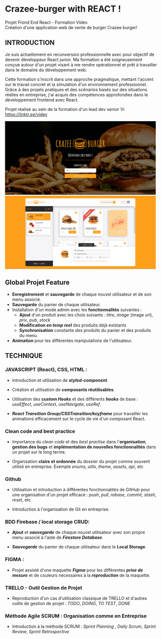 # Crazee-burger with REACT !

Projet Frond End React - Formation Videv.  
Création d'une application web de vente de burger Crazee burger!

## INTRODUCTION

Je suis actuellement en reconversion professionnelle avec pour objectif de devenir développeur React junior. Ma formation a été soigneusement conçue autour d'un projet visant à me rendre opérationnel et prêt à travailler dans le domaine du développement web.  

Cette formation s'inscrit dans une approche pragmatique, mettant l'accent sur le travail concret et la simulation d'un environnement professionnel. Grâce à des projets pratiques et des scénarios basés sur des situations réelles en entreprise, j'ai acquis des compétences approfondies dans le développement frontend avec React.  

Projet réalisé au sein de la formation d'un lead dev senior Vi https://linktr.ee/videv 

<img src="./public/images/Screenshot/Home-page.PNG" style="width: 500px"> <img src="./public/images/Screenshot/order.PNG" style="width: 500px"> 

## Global Projet Feature

- **Enregistrement** et **sauvegarde** de chaque nouvel utilisateur et de son menu associé.
- **Sauvegarde** du panier de chaque utilisateur.
- Installation d'un mode admin avec les **fonctionnalités** suivantes :
  + **Ajout** d'un produit avec les choix suivants : _titre_, _image_ (image url), _prix_, _pub_, _stock_
  + **Modification en _temp reel_** des produits déjà existants 
  + **Synchronisation** constante des produits du panier et des produits du menu
- **Animation** pour les différentes manipulations de l'utilisateur.

## TECHNIQUE

### JAVASCRIPT (React), CSS, HTML : 

- Introduction et utilisation de _**styled-component**_.

- Création et utilisation de **composants réutilisables**.

- Utilisation des ***custom Hooks*** et des différents ***hooks*** de base : _useEffect_, _useContext_, _useNavigate_, _useRef_.

- ***React Transition Group/CSSTransition/keyframe*** pour travailler les animations efficacement sur le cycle de vie d'un composant React.

### Clean code and best practice

- Importance du _clean code_ et des _best practise_ dans l'**organisation**, **gestion des bugs** et **implémentation de nouvelles fonctionnalités** dans un projet sur le long terme.

- Organisation **claire et ordonnée** du dossier du projet comme souvent utilisé en entreprise. Exemple _enums_, _utils_, _theme_, _assets_, _api_, etc

### Github

- Utilisation et introduction à différentes fonctionnalités de GitHub pour une organisation d'un projet efficace : _push_, _pull_, _rebase_, _commit_, _stash_, _reset_, etc

- Introduction à l'organisation de Git en entreprise.

### BDD Firebase / local storage CRUD:

- ***Ajout*** et ***sauvegarde*** de chaque nouvel utilisateur avec son propre menu associé à l'aide de ***Firestore Database***.

- ***Sauvegarde***  du panier de chaque utilisateur dans le **Local Storage**.

### FIGMA :

- Projet assisté d'une maquette ***Figma*** pour les différentes ***prise de mesure*** et de couleurs nécessaires à la ***reproduction*** de la maquette.

### TRELLO - Outil Gestion de Projet 

 - Reproduction d'un cas d'utilisation classique de TRELLO et d'autres outils de gestion de projet : _TODO_, _DOING_, _TO TEST_, _DONE_

### Méthode Agile SCRUM : Organisation comme en Entreprise

- Introduction à la méthode SCRUM : _Sprint Planning_ , _Daily Scrum_, _Sprint Review_, _Sprint Retrospective_